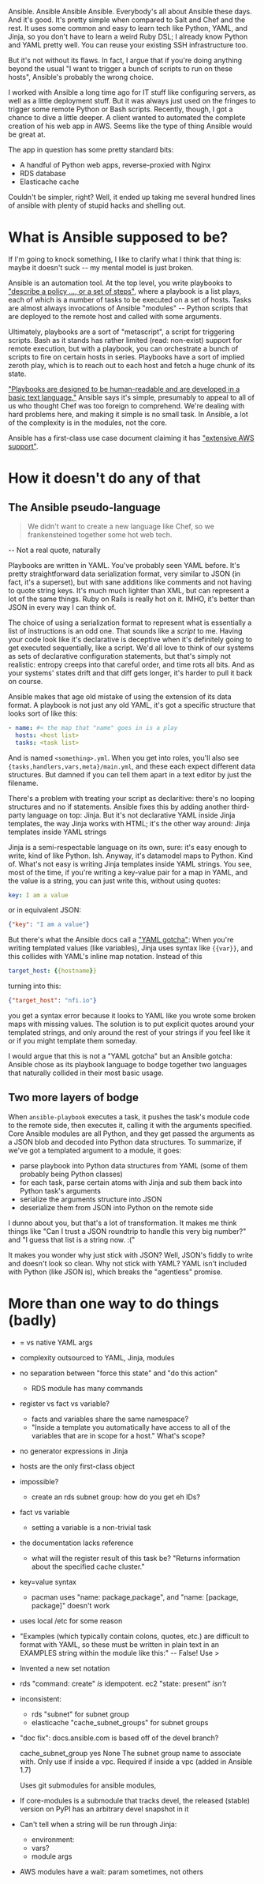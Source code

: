 Ansible. Ansible Ansible Ansible. Everybody's all about Ansible these days. And it's good. It's pretty simple when compared to Salt and Chef and the rest. It uses some common and easy to learn tech like Python, YAML, and Jinja, so you don't have to learn a weird Ruby DSL; I already know Python and YAML pretty well. You can reuse your existing SSH infrastructure too.

But it's not without its flaws. In fact, I argue that if you're doing anything beyond the usual "I want to trigger a bunch of scripts to run on these hosts", Ansible's probably the wrong choice.

I worked with Ansible a long time ago for IT stuff like configuring servers, as well as a little deployment stuff. But it was always just used on the fringes to trigger some remote Python or Bash scripts. Recently, though, I got a chance to dive a little deeper. A client wanted to automated the complete creation of his web app in AWS. Seems like the type of thing Ansible would be great at.

The app in question has some pretty standard bits:

- A handful of Python web apps, reverse-proxied with Nginx
- RDS database
- Elasticache cache

Couldn't be simpler, right? Well, it ended up taking me several hundred lines of ansible with plenty of stupid hacks and shelling out.

What is Ansible supposed to be?
===============================

If I'm going to knock something, I like to clarify what I think that thing is: maybe it doesn't suck -- my mental model is just broken.

Ansible is an automation tool. At the top level, you write playbooks to ["describe a policy ..., or a set of steps"](http://docs.ansible.com/playbooks.html), where a playbook is a list plays, each of which is a number of tasks to be executed on a set of hosts. Tasks are almost always invocations of Ansible "modules" -- Python scripts that are deployed to the remote host and called with some arguments.

Ultimately, playbooks are a sort of "metascript", a script for triggering scripts. Bash as it stands has rather limited (read: non-exist) support for remote execution, but with a playbook, you can orchestrate a bunch of scripts to fire on certain hosts in series. Playbooks have a sort of implied zeroth play, which is to reach out to each host and fetch a huge chunk of its state.

["Playbooks are designed to be human-readable and are developed in a basic text language."](http://docs.ansible.com/playbooks.html) Ansible says it's simple, presumably to appeal to all of us who thought Chef was too foreign to comprehend. We're dealing with hard problems here, and making it simple is no small task. In Ansible, a lot of the complexity is in the modules, not the core.

Ansible has a first-class use case document claiming it has ["extensive AWS support"](http://www.ansible.com/aws).

How it doesn't do any of that
=============================

The Ansible pseudo-language
---------------------------

> We didn't want to create a new language like Chef, so we frankensteined together some hot web tech.

-- Not a real quote, naturally

Playbooks are written in YAML. You've probably seen YAML before. It's pretty straightforward data serialization format, very similar to JSON (in fact, it's a superset), but with sane additions like comments and not having to quote string keys. It's much much lighter than XML, but can represent a lot of the same things. Ruby on Rails is really hot on it. IMHO, it's better than JSON in every way I can think of.

The choice of using a serialization format to represent what is essentially a list of instructions is an odd one. That sounds like a *script* to me. Having your code look like it's declarative is deceptive when it's definitely going to get executed sequentially, like a script. We'd all love to think of our systems as sets of declarative configuration statements, but that's simply not realistic: entropy creeps into that careful order, and time rots all bits. And as your systems' states drift and that diff gets longer, it's harder to pull it back on course.

Ansible makes that age old mistake of using the extension of its data format. A playbook is not just any old YAML, it's got a specific structure that looks sort of like this:

```yaml
- name: #< the map that "name" goes in is a play
  hosts: <host list>
  tasks: <task list>
```

And is named `<something>.yml`. When you get into roles, you'll also see `{tasks,handlers,vars,meta}/main.yml`, and these each expect different data structures. But damned if you can tell them apart in a text editor by just the filename.

There's a problem with treating your script as declaritive: there's no looping structures and no if statements. Ansible fixes this by adding another third-party language on top: Jinja. But it's not declarative YAML inside Jinja templates, the way Jinja works with HTML; it's the other way around: Jinja templates inside YAML strings 

Jinja is a semi-respectable language on its own, sure: it's easy enough to write, kind of like Python. Ish. Anyway, it's datamodel maps to Python. Kind of. What's not easy is writing Jinja templates inside YAML strings. You see, most of the time, if you're writing a key-value pair for a map in YAML, and the value is a string, you can just write this, without using quotes:

```yaml
key: I am a value
```

or in equivalent JSON:

```json
{"key": "I am a value"}
```

But there's what the Ansible docs call a ["YAML gotcha"](http://docs.ansible.com/YAMLSyntax.html#gotchas): When you're writing templated values (like variables), Jinja uses syntax like `{{var}}`, and this collides with YAML's inline map notation. Instead of this

```yaml
target_host: {{hostname}}
```

turning into this:

```json
{"target_host": "nfi.io"}
```

you get a syntax error because it looks to YAML like you wrote some broken maps with missing values. The solution is to put explicit quotes around your templated strings, and only around the rest of your strings if you feel like it or if you might template them someday.

I would argue that this is not a "YAML gotcha" but an Ansible gotcha: Ansible chose as its playbook language to bodge together two languages that naturally collided in their most basic usage.

Two more layers of bodge
------------------------

When `ansible-playbook` executes a task, it pushes the task's module code to the remote side, then executes it, calling it with the arguments specified. Core Ansible modules are all Python, and they get passed the arguments as a JSON blob and decoded into Python data structures. To summarize, if we've got a templated argument to a module, it goes:

<!-- TODO: fact-check -->

- parse playbook into Python data structures from YAML (some of them probably being Python classes)
- for each task, parse certain atoms with Jinja and sub them back into Python task's arguments
- serialize the arguments structure into JSON
- deserialize them from JSON into Python on the remote side

I dunno about you, but that's a lot of transformation. It makes me think things like "Can I trust a JSON roundtrip to handle this very big number?" and "I guess that list is a string now. :("

It makes you wonder why just stick with JSON? Well, JSON's fiddly to write and doesn't look so clean. Why not stick with YAML? YAML isn't included with Python (like JSON is), which breaks the "agentless" promise.

More than one way to do things (badly)
======================================

- = vs native YAML args 

- complexity outsourced to YAML, Jinja, modules
- no separation between "force this state" and "do this action"
  - RDS module has many commands
- register vs fact vs variable?
  - facts and variables share the same namespace?
  - "Inside a template you automatically have access to all of the variables
    that are in scope for a host." What's scope?
- no generator expressions in Jinja
- hosts are the only first-class object
- impossible?
  - create an rds subnet group: how do you get eh IDs?
- fact vs variable
  - setting a variable is a non-trivial task
- the documentation lacks reference
  - what will the register result of this task be?
    "Returns information about the specified cache cluster."
- key=value syntax
  - pacman uses "name: package,package", and "name: [package, package]" doesn't work
- uses local /etc for some reason
- "Examples (which typically contain colons, quotes, etc.) are difficult to
  format with YAML, so these must be written in plain text in an EXAMPLES string
  within the module like this:" -- False! Use >
- Invented a new set notation
- rds "command: create" *is* idempotent. ec2 "state: present" *isn't*
- inconsistent:
  - rds "subnet" for subnet group
  - elasticache "cache_subnet_groups" for subnet groups
- "doc fix": docs.ansible.com is based off of the devel branch?

    cache_subnet_group	yes	None	The subnet group name to associate with. Only use if inside a vpc. Required if inside a vpc (added in Ansible 1.7)

  Uses git submodules for ansible modules, 
- If core-modules is a submodule that tracks devel, the released (stable)
  version on PyPI has an arbitrary devel snapshot in it
- Can't tell when a string will be run through Jinja:
  - environment:
  - vars?
  - module args
- AWS modules have a wait: param sometimes, not others
